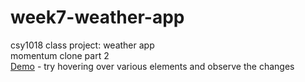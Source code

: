 # week7-weather-app
csy1018 class project: weather app<br />
momentum clone part 2<br />
[Demo](http://tireland1985.github.io/week7-weather-app) - try hovering over various elements and observe the changes
